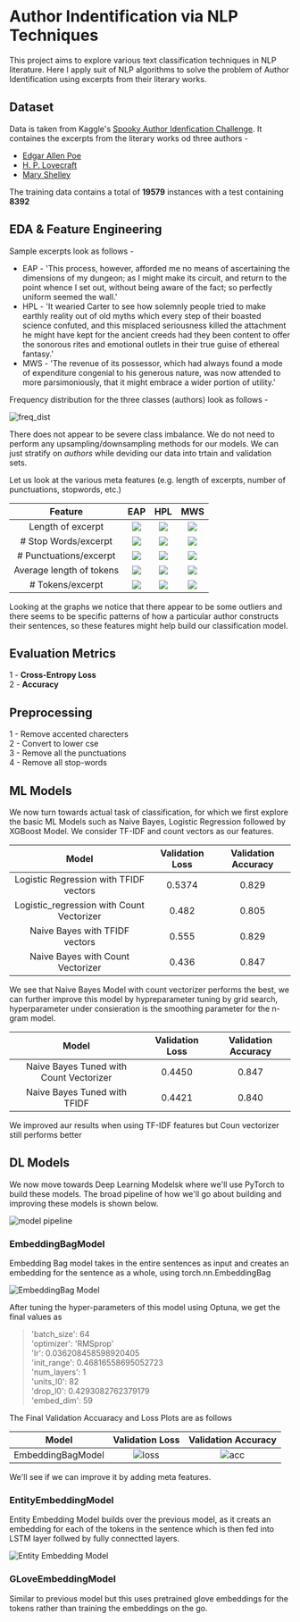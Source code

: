 # Author Indentification via NLP Techniques

This project aims to explore various text classification techniques in NLP literature. Here I apply suit of NLP algorithms to solve the problem of Author Identification using excerpts from their literary works. 

## Dataset

Data is taken from Kaggle's [Spooky Author Idenfication Challenge](https://www.kaggle.com/c/spooky-author-identification/). It containes the excerpts from the literary works od three authors - 
  - [Edgar Allen Poe](https://en.wikipedia.org/wiki/Edgar_Allan_Poe)
  - [H. P. Lovecraft](https://en.wikipedia.org/wiki/H._P._Lovecraft)
  - [Mary Shelley](https://en.wikipedia.org/wiki/Mary_Shelley)
 
The training data contains a total of **19579** instances with a test containing **8392**

## EDA & Feature Engineering

Sample excerpts look as follows - 
- EAP - 'This process, however, afforded me no means of ascertaining the dimensions of my dungeon; as I might make its circuit, and return to the point whence I set out, without being aware of the fact; so perfectly uniform seemed the wall.'
- HPL - 'It wearied Carter to see how solemnly people tried to make earthly reality out of old myths which every step of their boasted science confuted, and this misplaced seriousness killed the attachment he might have kept for the ancient creeds had they been content to offer the sonorous rites and emotional outlets in their true guise of ethereal fantasy.'
- MWS - 'The revenue of its possessor, which had always found a mode of expenditure congenial to his generous nature, was now attended to more parsimoniously, that it might embrace a wider portion of utility.'

Frequency distribution for the three classes (authors) look as follows - 

![freq_dist](https://github.com/AshishSinha5/misc/blob/master/author_identification/plots/dist.png)

There does not appear to be severe class imbalance. We do not need to perform any upsampling/downsampling methods for our models. We can just stratify on *authors* while deviding our data into trtain and validation sets.

Let us look at the various meta features (e.g. length of excerpts, number of punctuations, stopwords, etc.)

Feature            |  EAP | HPL | MWS|
:-------------------------:|:-------------------------:|:-------------------------:|:-------------------------:
Length of excerpt  |  ![](https://github.com/AshishSinha5/misc/blob/master/author_identification/plots/EAP_len.png) | ![](https://github.com/AshishSinha5/misc/blob/master/author_identification/plots/HPL_len.png) | ![](https://github.com/AshishSinha5/misc/blob/master/author_identification/plots/MWS_len.png)
\# Stop Words/excerpt | ![](https://github.com/AshishSinha5/misc/blob/master/author_identification/plots/EAP_num_stop_words.png) | ![](https://github.com/AshishSinha5/misc/blob/master/author_identification/plots/HPL_num_stop_words.png) | ![](https://github.com/AshishSinha5/misc/blob/master/author_identification/plots/MWS_num_stop_words.png)
\# Punctuations/excerpt | ![](https://github.com/AshishSinha5/misc/blob/master/author_identification/plots/EAP_puncts.png) | ![](https://github.com/AshishSinha5/misc/blob/master/author_identification/plots/HPL_puncts.png) | ![](https://github.com/AshishSinha5/misc/blob/master/author_identification/plots/MWS_puncts.png)
Average length of tokens | ![](https://github.com/AshishSinha5/misc/blob/master/author_identification/plots/EAP_ave_len_word.png) | ![](https://github.com/AshishSinha5/misc/blob/master/author_identification/plots/HPL_ave_len_word.png) | ![](https://github.com/AshishSinha5/misc/blob/master/author_identification/plots/MWS_ave_len_word.png)
\# Tokens/excerpt | ![](https://github.com/AshishSinha5/misc/blob/master/author_identification/plots/EAP_num_words.png) | ![](https://github.com/AshishSinha5/misc/blob/master/author_identification/plots/HPL_num_words.png) | ![](https://github.com/AshishSinha5/misc/blob/master/author_identification/plots/MWS_num_words.png)

Looking at the graphs we notice that there appear to be some outliers and there seems to be specific patterns of how a particular author constructs their sentences, so these features might help build our classification model.

## Evaluation Metrics

1 - **Cross-Entropy Loss** <br>
2 - **Accuracy**

## Preprocessing

1 - Remove accented charecters <br>
2 - Convert to lower cse <br>
3 - Remove all the punctuations <br>
4 - Remove all stop-words

## ML Models

We now turn towards actual task of classification, for which we first explore the basic ML Models such as Naive Bayes, Logistic Regression followed by XGBoost Model. We consider TF-IDF and count vectors as our features.

Model | Validation Loss | Validation Accuracy 
:-----------------------:|:--------------------:|:-------------------:
Logistic Regression with TFIDF vectors | 0.5374 |  0.829
Logistic_regression with Count Vectorizer | 0.482 | 0.805
Naive Bayes with TFIDF vectors | 0.555 | 0.829
Naive Bayes with Count Vectorizer | 0.436 | 0.847

We see that Naive Bayes Model with count vectorizer performs the best, we can further improve this model by hypreparameter tuning by grid search, hyperparameter under consieration is the smoothing parameter for the n-gram model.


Model | Validation Loss | Validation Accuracy 
:-----------------------:|:--------------------:|:-------------------:
Naive Bayes Tuned with Count Vectorizer | 0.4450 |  0.847
Naive Bayes Tuned with TFIDF | 0.4421 | 0.840

We improved aur results when using TF-IDF features but Coun vectorizer still performs better

## DL Models
We now move towards Deep Learning Modelsk where we'll use PyTorch to build these models. The broad pipeline of how we'll go about building and improving these models is shown below.

![model pipeline](https://github.com/AshishSinha5/misc/blob/master/author_identification/images/model_pipeline.png)

### EmbeddingBagModel
Embedding Bag model takes in the entire sentences as input and creates an embedding for the sentence as a whole, using torch.nn.EmbeddingBag

![EmbeddingBag Model](https://github.com/AshishSinha5/misc/blob/master/author_identification/images/EmbeddingBagModel.png)

After tuning the hyper-parameters of this model using Optuna, we get the final values as

>'batch_size': 64 <br>
>'optimizer': 'RMSprop' <br>
>'lr': 0.036208458598920405 <br>
>'init_range': 0.46816558695052723 <br>
>'num_layers': 1 <br>
>'units_l0': 82 <br>
>'drop_l0': 0.4293082762379179 <br>
>'embed_dim': 59  <br>

The Final Validation Accuaracy and Loss Plots are as follows

Model | Validation Loss | Validation Accuracy 
:-----------------------:|:--------------------:|:-------------------:
EmbeddingBagModel | ![loss](https://github.com/AshishSinha5/misc/blob/master/author_identification/plots/EmbeddingBagloss.png) |  ![acc](https://github.com/AshishSinha5/misc/blob/master/author_identification/plots/EmbeddingBagacc.png)

We'll see if we can improve it by adding meta features.

### EntityEmbeddingModel
Entity Embedding Model builds over the previous model, as it creats an embedding for each of the tokens in the sentence which is then fed into LSTM layer follwed by fully connectted layers. 

![Entity Embedding Model](https://github.com/AshishSinha5/misc/blob/master/author_identification/images/entityEmbedingModel.png)

### GLoveEmbeddingModel
Similar to previous model but this uses pretrained glove embeddings for the tokens rather than training the embeddings on the go.
